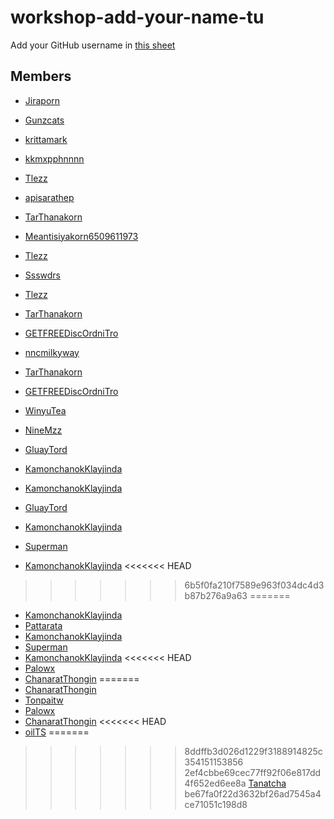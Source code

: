 # workshop-add-your-name-tu

Add your GitHub username in [this sheet](https://docs.google.com/spreadsheets/d/1iTezACN2ka--zkFGySf-LzqwAlJjcsjDpvpHEkKJ8dg/edit#gid=0)

## Members
- [Jiraporn](https://github.com/Jiraporn-Jaiyasuk)
- [Gunzcats](https://github.com/Gunzcats)
- [krittamark](https://github.com/krittamark)
- [kkmxpphnnnn](https://github.com/kkmxpphnnnn)
- [Tlezz](https://github.com/Tlezz)
- [apisarathep](https://github.com/apisarathep)
- [TarThanakorn](https://github.com/TarThanakorn)
- [Meantisiyakorn6509611973](https://github.com/Meantisiyakorn6509611973)
- [Tlezz](https://github.com/Tlezz)
- [Ssswdrs](https://www.google.co.th/)
- [Tlezz](https://github.com/Tlezz)

- [TarThanakorn](https://github.com/TarThanakorn)
- [GETFREEDiscOrdniTro](https://github.com/KittichotMonton)
- [nncmilkyway](https://github.com/nncmilkyway)

- [TarThanakorn](https://github.com/TarThanakorn)
- [GETFREEDiscOrdniTro](https://github.com/KittichotMonton)
- [WinyuTea](https://github.com/WinyuTea)
- [NineMzz](https://github.com/NineMzz)
- [GluayTord](https://github.com/GluayTord)
- [KamonchanokKlayjinda](https://github.com/KamonchanokKlayjinda)
- [KamonchanokKlayjinda](https://github.com/KamonchanokKlayjinda)
- [GluayTord](https://github.com/GluayTord)
- [KamonchanokKlayjinda](https://github.com/KamonchanokKlayjinda)
- [Superman](https://github.com/Meenable)
- [KamonchanokKlayjinda](https://github.com/KamonchanokKlayjinda)
<<<<<<< HEAD

>>>>>>> 6b5f0fa210f7589e963f034dc4d3b87b276a9a63
=======
- [KamonchanokKlayjinda](https://github.com/KamonchanokKlayjinda)
- [Pattarata](https://github.com/PattarataThanaakkarasophon6509611940)
- [KamonchanokKlayjinda](https://github.com/KamonchanokKlayjinda)
- [Superman](https://github.com/Meenable)
- [KamonchanokKlayjinda](https://github.com/KamonchanokKlayjinda)
<<<<<<< HEAD
- [Palowx](https://github.com/Palowx)
- [ChanaratThongin](https://github.com/ChanaratThongin)
=======
- [ChanaratThongin](https://github.com/ChanaratThongin)
- [Tonpaitw](https://github.com/Tonpaitw)
- [Palowx](https://github.com/Palowx)
- [ChanaratThongin](https://github.com/ChanaratThongin)
<<<<<<< HEAD
- [oilTS](https://github.com/oilTS)
=======
>>>>>>> 8ddffb3d026d1229f3188914825c354151153856
>>>>>>> 2ef4cbbe69cec77ff92f06e817dd4f652ed6ee8a
[Tanatcha](https://github.com/Tanatcha1304)
>>>>>>> be67fa0f22d3632bf26ad7545a4ce71051c198d8
